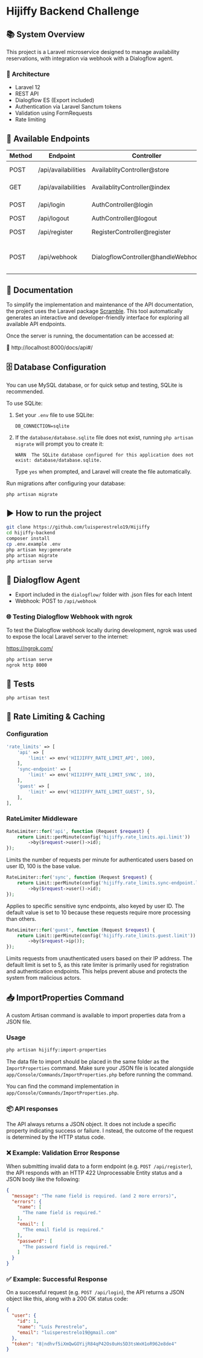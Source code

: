 # Hijiffy Backend Challenge

## 📚 System Overview

This project is a Laravel microservice designed to manage availability reservations, with integration via webhook with a Dialogflow agent.

### 🧱 Architecture

- Laravel 12
- REST API
- Dialogflow ES (Export included)
- Authentication via Laravel Sanctum tokens
- Validation using FormRequests
- Rate limiting

## 🚀 Available Endpoints

| Method     | Endpoint            | Controller                        | Description                                |
|------------|---------------------|------------------------------------|--------------------------------------------|
| POST       | /api/availabilities | AvailablityController@store        | Create new availability                    |
| GET        | /api/availabilities | AvailablityController@index        | List availabilities                        |
| POST       | /api/login          | AuthController@login               | Authenticate user                          |
| POST       | /api/logout         | AuthController@logout              | Logout user                                |
| POST       | /api/register       | RegisterController@register        | Register new user                          |
| POST       | /api/webhook        | DialogflowController@handleWebhook | Receive requests from Dialogflow           |

## 📄 Documentation

To simplify the implementation and maintenance of the API documentation, the project uses the Laravel package [Scramble](https://scramble.dedoc.co/). This tool automatically generates an interactive and developer-friendly interface for exploring all available API endpoints.

Once the server is running, the documentation can be accessed at:

🔗 http://localhost:8000/docs/api#/


## 🗄️ Database Configuration

You can use MySQL database, or for quick setup and testing, SQLite is recommended.

To use SQLite:

1. Set your `.env` file to use SQLite:
    ```
    DB_CONNECTION=sqlite
    ```

2. If the `database/database.sqlite` file does not exist, running `php artisan migrate` will prompt you to create it:
    ```
    WARN  The SQLite database configured for this application does not exist: database/database.sqlite.
    ```

    Type `yes` when prompted, and Laravel will create the file automatically.

Run migrations after configuring your database:
```bash
php artisan migrate
```

## ▶️ How to run the project

```bash
git clone https://github.com/luisperestrelo19/Hijiffy
cd hijiffy-backend
composer install
cp .env.example .env
php artisan key:generate
php artisan migrate
php artisan serve
```

## 🤖 Dialogflow Agent

- Export included in the `dialogflow/` folder with .json files for each Intent
- Webhook: POST to `/api/webhook`


### 🌐 Testing Dialogflow Webhook with ngrok

To test the Dialogflow webhook locally during development, ngrok was used to expose the local Laravel server to the internet:

https://ngrok.com/

```bash
php artisan serve
ngrok http 8000
```

## 🧪 Tests

```bash
php artisan test
```

## 🚦 Rate Limiting & Caching

### Configuration
```php
'rate_limits' => [
    'api' => [
        'limit' => env('HIIJIFFY_RATE_LIMIT_API', 100),
    ],
    'sync-endpoint' => [
        'limit' => env('HIIJIFFY_RATE_LIMIT_SYNC', 10),
    ],
    'guest' => [
        'limit' => env('HIIJIFFY_RATE_LIMIT_GUEST', 5),
    ],
],
```

### RateLimiter Middleware
```php
RateLimiter::for('api', function (Request $request) {
    return Limit::perMinute(config('hijiffy.rate_limits.api.limit'))
        ->by($request->user()->id);
});
```
Limits the number of requests per minute for authenticated users based on user ID, 100 is the base value.

```php
RateLimiter::for('sync', function (Request $request) {
    return Limit::perMinute(config('hijiffy.rate_limits.sync-endpoint.limit'))
        ->by($request->user()->id);
});
```
Applies to specific sensitive sync endpoints, also keyed by user ID. The default value is set to 10 because these requests require more processing than others.

```php
RateLimiter::for('guest', function (Request $request) {
    return Limit::perMinute(config('hijiffy.rate_limits.guest.limit'))
        ->by($request->ip());
});
```
Limits requests from unauthenticated users based on their IP address. The default limit is set to 5, as this rate limiter is primarily used for registration and authentication endpoints. This helps prevent abuse and protects the system from malicious actors.

## 📥 ImportProperties Command

A custom Artisan command is available to import properties data from a JSON file.

### Usage
```bash
php artisan hijiffy:import-properties
```
The data file to import should be placed in the same folder as the `ImportProperties` command. Make sure your JSON file is located alongside `app/Console/Commands/ImportProperties.php` before running the command.

You can find the command implementation in `app/Console/Commands/ImportProperties.php`.


### 📦 API responses

The API always returns a JSON object. It does not include a specific property indicating success or failure. I
nstead, the outcome of the request is determined by the HTTP status code.

### ❌ Example: Validation Error Response

When submitting invalid data to a form endpoint (e.g. `POST /api/register`), the API responds with an HTTP 422 Unprocessable Entity status and a JSON body like the following:

```json
{
  "message": "The name field is required. (and 2 more errors)",
  "errors": {
    "name": [
      "The name field is required."
    ],
    "email": [
      "The email field is required."
    ],
    "password": [
      "The password field is required."
    ]
  }
}
```
### ✅ Example: Successful Response

On a successful request (e.g. `POST /api/login`), the API returns a JSON object like this, along with a 200 OK status code:

```json
{
  "user": {
    "id": 1,
    "name": "Luís Perestrelo",
    "email": "luisperestrelo19@gmail.com"
  },
  "token": "8|ndhvf5iXmQwGOYijR84qP42Os0uHs5D3tsWxH1oR962e8de4"
}
```